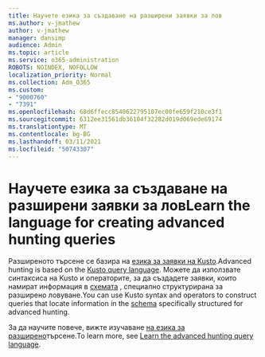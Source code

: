 ```yaml
---
title: Научете езика за създаване на разширени заявки за лов
ms.author: v-jmathew
author: v-jmathew
manager: dansimp
audience: Admin
ms.topic: article
ms.service: o365-administration
ROBOTS: NOINDEX, NOFOLLOW
localization_priority: Normal
ms.collection: Adm_O365
ms.custom:
- "9000760"
- "7391"
ms.openlocfilehash: 68d6ffecc8540622795107ec00fe659f210ce3f1
ms.sourcegitcommit: 6312ee31561db36104f32282d019d069ede69174
ms.translationtype: MT
ms.contentlocale: bg-BG
ms.lasthandoff: 03/11/2021
ms.locfileid: "50743307"
---
```

# <a name="learn-the-language-for-creating-advanced-hunting-queries"></a><span data-ttu-id="042eb-102">Научете езика за създаване на разширени заявки за лов</span><span class="sxs-lookup"><span data-stu-id="042eb-102">Learn the language for creating advanced hunting queries</span></span>

<span data-ttu-id="042eb-103">Разширеното търсене се базира на [езика за заявки на Kusto](https://go.microsoft.com/fwlink/?linkid=2144620).</span><span class="sxs-lookup"><span data-stu-id="042eb-103">Advanced hunting is based on the [Kusto query language](https://go.microsoft.com/fwlink/?linkid=2144620).</span></span> <span data-ttu-id="042eb-104">Можете да използвате синтаксиса на Kusto и операторите, за да създадете заявки, които намират информация в [схемата](https://go.microsoft.com/fwlink/?linkid=2144621) , специално структурирана за разширено ловуване.</span><span class="sxs-lookup"><span data-stu-id="042eb-104">You can use Kusto syntax and operators to construct queries that locate information in the [schema](https://go.microsoft.com/fwlink/?linkid=2144621) specifically structured for advanced hunting.</span></span>

<span data-ttu-id="042eb-105">За да научите повече, вижте изучаване [на езика за разширено](https://go.microsoft.com/fwlink/?linkid=2144518)търсене.</span><span class="sxs-lookup"><span data-stu-id="042eb-105">To learn more, see [Learn the advanced hunting query language](https://go.microsoft.com/fwlink/?linkid=2144518).</span></span>
